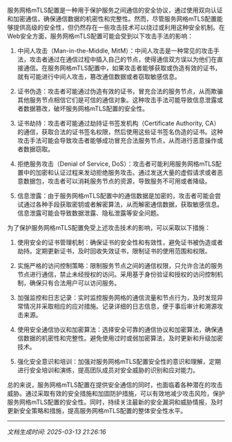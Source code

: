 服务网格mTLS配置是一种用于保护服务之间通信的安全协议，通过使用双向认证和加密通信，确保通信数据的机密性和完整性。然而，尽管服务网格mTLS配置能够提供高级的安全性，但仍然存在一些攻击技术可以绕过或利用这种安全机制。在Web安全方面，服务网格mTLS配置可能会受到以下攻击手法的影响：

1. 中间人攻击（Man-in-the-Middle, MitM）：中间人攻击是一种常见的攻击手法，攻击者通过在通信过程中插入自己的节点，使得通信双方误以为他们在直接通信。在服务网格mTLS配置中，如果攻击者能够获取或伪造有效的证书，就有可能进行中间人攻击，篡改通信数据或者窃取敏感信息。

2. 证书伪造：攻击者可能通过伪造有效的证书，冒充合法的服务节点，从而欺骗其他服务节点相信它们是可信的通信对象。这种攻击手法可能导致信息泄露或者数据篡改，破坏服务网格mTLS配置的安全性。

3. 证书劫持：攻击者可能通过劫持证书签发机构（Certificate Authority, CA）的通信，获取合法的证书签名权限，然后使用这些证书签名伪造的证书。这种攻击手法可能会导致攻击者能够成功冒充合法服务节点，从而进行恶意操作或者数据窃取。

4. 拒绝服务攻击（Denial of Service, DoS）：攻击者可能利用服务网格mTLS配置中的加密和认证过程来发动拒绝服务攻击。通过发送大量的虚假请求或者恶意数据包，攻击者可以消耗服务节点的资源，导致服务不可用或者降级。

5. 信息泄露：由于服务网格mTLS配置中的通信数据是加密的，攻击者可能会尝试通过各种手段获取密钥或者解密算法，从而解密通信数据，获取敏感信息。信息泄露可能会导致数据泄露、隐私泄露等安全问题。

为了保护服务网格mTLS配置免受上述攻击技术的影响，可以采取以下措施：

1. 使用安全的证书管理机制：确保证书的安全性和有效性，避免证书被伪造或者劫持。定期更新证书，及时回收失效证书，限制证书的使用范围和权限。

2. 实施严格的访问控制策略：限制服务节点之间的通信权限，只允许合法的服务节点进行通信，禁止未经授权的访问。采用基于身份验证和授权的访问控制机制，确保只有合法用户可以访问服务。

3. 加强监控和日志记录：实时监控服务网格的通信流量和节点行为，及时发现异常情况并采取相应的应对措施。记录详细的日志信息，便于事后审计和溯源攻击来源。

4. 使用安全通信协议和加密算法：选择安全可靠的通信协议和加密算法，确保通信数据的机密性和完整性。避免使用过时或弱加密算法，及时更新和升级加密技术。

5. 强化安全意识和培训：加强对服务网格mTLS配置安全性的意识和理解，定期进行安全培训和演练，提高团队成员对安全威胁的识别和应对能力。

总的来说，服务网格mTLS配置在提供安全通信的同时，也面临着各种潜在的攻击威胁。通过采取有效的安全措施和加固防护措施，可以有效地减少攻击风险，保护服务网格mTLS配置的安全性。同时，持续关注最新的安全漏洞和威胁情报，及时更新安全策略和措施，提高服务网格mTLS配置的整体安全性水平。

---

*文档生成时间: 2025-03-13 21:26:16*











